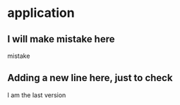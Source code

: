 # application

## I will make mistake here

mistake <!-- --i have typo -->

## Adding a new line here, just to check

I am the last version
